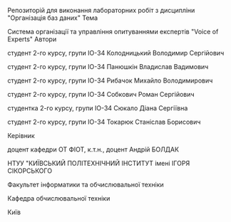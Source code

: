 Репозиторій для виконання лабораторних робіт з дисципліни "Організація баз даних"
Тема

Система організації та управління опитуваннями експертів "Voice of Experts"
Автори

студент 2-го курсу, групи ІО-34 Колодницький Володимир Сергійович

студент 2-го курсу, групи ІО-34 Панюшкін Владислав Вадимович

студент 2-го курсу, групи ІО-34 Рибачок Михайло Володимирович

студент 2-го курсу, групи ІО-34 Собкович Роман Сергійович

студентка 2-го курсу, групи ІО-34 Сюкало Діана Сергіївна

студент 2-го курсу, групи ІО-34 Токарюк Станіслав Борисович



Керівник

доцент кафедри ОТ ФІОТ, к.т.н., доцент Андрій БОЛДАК

НТУУ "КИЇВСЬКИЙ ПОЛІТЕХНІЧНИЙ ІНСТИТУТ імені ІГОРЯ СІКОРСЬКОГО

Факультет інформатики та обчислювальної техніки

Кафедра обчислювальної техніки

Київ
